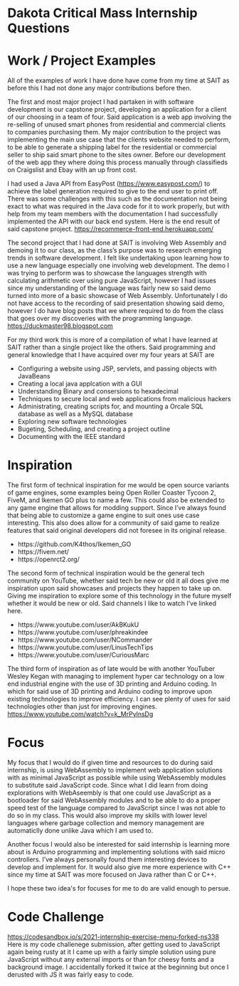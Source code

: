 # Dakota Critical Mass Internship Questions

# Work / Project Examples
All of the examples of work I have done have come from my time at SAIT as before this I had not done any major contributions before then.

The first and most major project I had partaken in with software development is our capstone project, developing an application for a client of our choosing in a team of four. Said application is a web app involving the re-selling of unused smart phones from residential and commercial clients to companies purchasing them. My major contribution to the project was implementing the main use case that the clients website needed to perform, to be able to generate a shipping label for the residential or commercial seller to ship said smart phone to the sites owner. Before our development of the web app they where doing this process manually through classifieds on Craigslist and Ebay with an up front cost.

I had used a Java API from EasyPost (https://www.easypost.com/) to achieve the label generation required to give to the end user to print off. There was some challenges with this such as the documentation not being exact to what was required in the Java code for it to work properly, but with help from my team members with the documentation I had successfully implemented the API with our back end system. Here is the end result of said capstone project. https://recommerce-front-end.herokuapp.com/

The second project that I had done at SAIT is involving Web Assembly and demoing it to our class, as the class’s purpose was to research emerging trends in software development. I felt like undertaking upon learning how to use a new language especially one involving web development. The demo I was trying to perform was to showcase the languages strength with calculating arithmetic over using pure JavaScript, however I had issues since my understanding of the language was fairly new so said demo turned into more of a basic showcase of Web Assembly. Unfortunately I do not have access to the recording of said presentation showing said demo, however I do have blog posts that we where required to do from the class that goes over my discoveries with the programming language. https://duckmaster98.blogspot.com

For my third work this is more of a compilation of what I have learned at SAIT rather than a single project like the others. Said programming and general knowledge that I have acquired over my four years at SAIT are
<ul>
  <li>Configuring a website using JSP, servlets, and passing objects with JavaBeans</li>
  <li>Creating a local java applcation with a GUI</li>
  <li>Understanding Binary and consersions to hexadecimal</li>
  <li>Techniques to secure local and web applications from malicious hackers</li>
  <li>Administrating, creating scripts for, and mounting a Orcale SQL database as well as a MySQL database</li>
  <li>Exploring new software technologies</li>
  <li>Bugeting, Scheduling, and creating a project outline</li>
  <li>Documenting with the IEEE standard</li>
</ul>

# Inspiration
The first form of technical inspiration for me would be open source variants of game engines, some examples being Open Roller Coaster Tycoon 2, FiveM, and Ikemen GO plus to name a few. This could also be extended to any game engine that allows for modding support. Since I’ve always found that being able to customize a game engine to suit ones use case interesting. This also does allow for a community of said game to realize features that said original developers did not foresee in its original release. 
<ul>
  <li>https://github.com/K4thos/Ikemen_GO</li>
  <li>https://fivem.net/</li>
  <li>https://openrct2.org/</li>
</ul>

The second form of technical inspiration would be the general tech community on YouTube, whether said tech be new or old it all does give me inspiration upon said showcases and projects they happen to take up on. Giving me inspiration to explore some of this technology in the future myself whether it would be new or old. Said channels I like to watch I’ve linked here.
<ul>
  <li>https://www.youtube.com/user/AkBKukU</li>
  <li>https://www.youtube.com/user/phreakindee</li>
  <li>https://www.youtube.com/user/NCommander</li>
  <li>https://www.youtube.com/user/LinusTechTips</li>
  <li>https://www.youtube.com/user/CuriousMarc</li>
</ul>

The third form of inspiration as of late would be with another YouTuber Wesley Kegan with managing to implement hyper car technology on a low end industrial engine with the use of 3D printing and Arduino coding. In which for said use of 3D printing and Arduino coding to improve upon existing technologies to improve efficiency. I can see plenty of uses for said technologies other than just for improving engines. https://www.youtube.com/watch?v=k_MrPylnsDg

# Focus
My focus that I would do if given time and resources to do during said internship, is using WebAssembly to implement web application solutions with as minimal JavaScript as possible while using WebAssembly modules to substitute said JavaScript code. Since what I did learn from doing explorations with WebAseembly is that one could use JavaScript as a bootloader for said WebAssembly modules and to be able to do a proper speed test of the language compared to JavaScript since I was not able to do so in my class. This would also improve my skills with lower level languages where garbage collection and memory management are automaticlly done unlike Java which I am used to.

Another focus I would also be interested for said internship is learning more about is Arduino programming and implementing solutions with said micro controllers. I’ve always personally found them interesting devices to develop and implement for. It would also give me more experience with C++ since my time at SAIT was more focused on Java rather than C or C++.

I hope these two idea's for focuses for me to do are valid enough to persue.

# Code Challenge
https://codesandbox.io/s/2021-internship-exercise-menu-forked-ns338
Here is my code challenege submission, after getting used to JavaScript again being rusty at it I came up with a fairly simple solution using pure JavaScript without any external imports or than for cheesy fonts and a background image. I accidentally forked it twice at the beginning but once I derusted with JS it was fairly easy to code.
